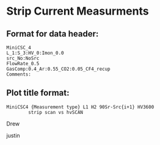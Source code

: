 # Strip Current Measurments

## Format for data header:
```
MiniCSC_4
L_1:S_3:HV_0:Imon_0.0
src_No:NoSrc
FlowRate_0.5
GasComp:0.4_Ar:0.55_CO2:0.05_CF4_recup
Comments:
```

## Plot title format:
```
MiniCSC4 {Measurement type} L1 H2 90Sr-Src{i+1} HV3600
        strip scan vs hvSCAN 
```

Drew 

justin
